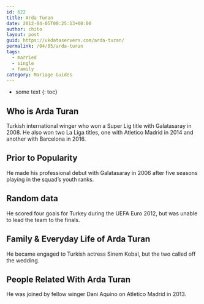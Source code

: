 ```yaml
---
id: 622
title: Arda Turan
date: 2012-04-05T00:25:13+00:00
author: chito
layout: post
guid: https://ukdataservers.com/arda-turan/
permalink: /04/05/arda-turan  
tags:
  - married
  - single
  - family
category: Mariage Guides
---
```


* some text
{: toc}


## Who is  Arda Turan
                  
                  
                  
Turkish international winger who won a Super Lig title with Galatasaray in 2008. He also won two La Liga titles, one with Atletico Madrid in 2014 and another with Barcelona in 2016.
                  
                
                
                
## Prior to Popularity 
                  
                  
                  
He made his professional debut with Galatasaray in 2006 after five seasons playing in the squad&#8217;s youth ranks.
                  
                
                
                
## Random data 
                  
                  
                  
He scored four goals for Turkey during the UEFA Euro 2012, but was unable to lead the team to the finals.
                  
                
                
                
## Family & Everyday Life of Arda Turan
                  
                  
                  
He became engaged to Turkish actress Sinem Kobal, but the two called off the wedding.
                  
                
                
                
## People Related With  Arda Turan
                  
                  
                  
He was joined by fellow winger Dani Aquino on Atletico Madrid in 2013.
                  
                
              
            
          
          
          
    
    
  
